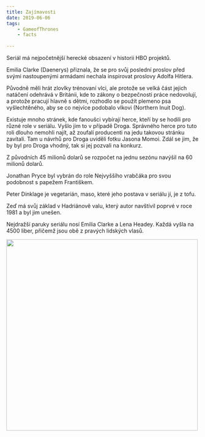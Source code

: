 ```yaml
---
title: Zajímavosti 
date: 2019-06-06
tags: 
    - GameofThrones
    - facts
   
---
```



Seriál má nejpočetnější herecké obsazení v historii HBO projektů. 

Emilia Clarke (Daenerys) přiznala, že se pro svůj poslední proslov před svými nastoupenými armádami nechala
inspirovat proslovy Adolfa Hitlera.

Původně měli hrát zlovlky trénovaní vlci, ale protože se velká část jejich natáčení odehrává v Británii, kde to zákony o
bezpečnosti práce nedovolují, a protože pracují hlavně s dětmi, rozhodlo se použít plemeno psa vyšlechtěného, aby se co nejvíce 
podobalo vlkovi (Northern Inuit Dog). 

Existuje mnoho stránek, kde fanoušci vybírají herce, kteří by se hodili pro různé role v seriálu. Vyšlo jim to v případě Droga.
Správného herce pro tuto roli dlouho nemohli najít, až zoufalí producenti na jedu takovou stránku zavítali. 
Tam u návrhů pro Droga uviděli fotku Jasona Momoi. Zdál se jim, že by byl pro Droga vhodný, tak si jej pozvali na konkurz.

Z původních 45 milionů dolarů se rozpočet na jednu sezónu navýšil na 60 milionů dolarů.

Jonathan Pryce byl vybrán do role Nejvyššího vrabčáka pro svou podobnost s papežem Františkem.

Peter Dinklage je vegetarián, maso, které jeho postava v seriálu jí, je z tofu.

Zeď má svůj základ v Hadriánově valu, který autor navštívil poprvé v roce 1981 a byl jim unešen.

Nejdražší paruky seriálu nosí Emilia Clarke a Lena Headey. Každá vyšla na 4500 liber, přičemž jsou obě z pravých lidských vlasů.



<img src="https://is.muni.cz/auth/www/489318/got.jpg" width="500" height="500">
